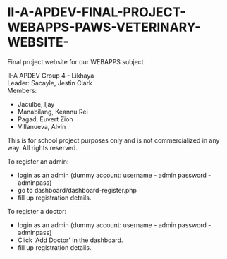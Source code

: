 # II-A-APDEV-FINAL-PROJECT-WEBAPPS-PAWS-VETERINARY-WEBSITE-
Final project website for our WEBAPPS subject

II-A APDEV Group 4 - Likhaya<br>
Leader: Sacayle, Jestin Clark<br>
Members:
- Jaculbe, Ijay
- Manabilang, Keannu Rei
- Pagad, Euvert Zion
- Villanueva, Alvin

This is for school project purposes only and is not commercialized in any way. All rights reserved.


To register an admin:
- login as an admin (dummy account: username - admin password - adminpass)
- go to dashboard/dashboard-register.php
- fill up registration details.

To register a doctor:
- login as an admin (dummy account: username - admin password - adminpass)
- Click 'Add Doctor' in the dashboard.
- fill up registration details.
